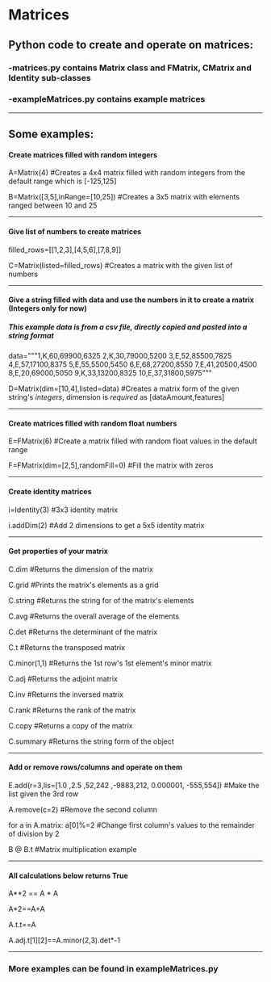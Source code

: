 # Matrices
## Python code to create and operate on matrices:

   ### -matrices.py contains Matrix class and FMatrix, CMatrix and Identity sub-classes
  
   ### -exampleMatrices.py contains example matrices
-------------- 
Some examples:
--------------
#### Create matrices filled with random integers 
A=Matrix(4) #Creates a 4x4 matrix filled with random integers from the default range which is [-125,125]

B=Matrix([3,5],inRange=[10,25]) #Creates a 3x5 matrix with elements ranged between 10 and 25

----------------------------------------
#### Give list of numbers to create matrices
filled_rows=[[1,2,3],[4,5,6],[7,8,9]]

C=Matrix(listed=filled_rows) #Creates a matrix with the given list of numbers

----------------------------------------
#### Give a string filled with data and use the numbers in it to create a matrix (Integers only for now)

##### This example data is from a csv file, directly copied and pasted into a string format  

data="""1,K,60,69900,6325
2,K,30,79000,5200
3,E,52,85500,7825
4,E,57,17100,8375
5,E,55,5500,5450
6,E,68,27200,8550
7,E,41,20500,4500
8,E,20,69000,5050
9,K,33,13200,8325
10,E,37,31800,5975"""

D=Matrix(dim=[10,4],listed=data) #Creates a matrix form of the given string's *integers*, dimension is *required* as [dataAmount,features]

----------------------------------------
#### Create matrices filled with random float numbers

E=FMatrix(6) #Create a matrix filled with random float values in the default range

F=FMatrix(dim=[2,5],randomFill=0) #Fill the matrix with zeros

----------------------------------------
#### Create identity matrices

i=Identity(3) #3x3 identity matrix

i.addDim(2) #Add 2 dimensions to get a 5x5 identity matrix

----------------------------------------
#### Get properties of your matrix

C.dim #Returns the dimension of the matrix

C.grid #Prints the matrix's elements as a grid

C.string #Returns the string for of the matrix's elements

C.avg #Returns the overall average of the elements

C.det #Returns the determinant of the matrix

C.t #Returns the transposed matrix

C.minor(1,1) #Returns the 1st row's 1st element's minor matrix

C.adj #Returns the adjoint matrix

C.inv #Returns the inversed matrix

C.rank #Returns the rank of the matrix

C.copy #Returns a copy of the matrix

C.summary #Returns the string form of the object 

----------------------------------------

#### Add or remove rows/columns and operate on them

E.add(r=3,lis=[1.0 ,2.5 ,52,242 ,-9883,212, 0.000001, -555,554]) #Make the list given the 3rd row

A.remove(c=2) #Remove the second column 

for a in A.matrix: a[0]%=2 #Change first column's values to the remainder of division by 2 

B @ B.t #Matrix multiplication example

----------------------------------------


#### All calculations below returns True

   A**2 == A * A
   
   A*2==A+A
   
   A.t.t==A
   
   A.adj.t[1][2]==A.minor(2,3).det*-1
   
----------------------------------------

### More examples can be found in exampleMatrices.py
